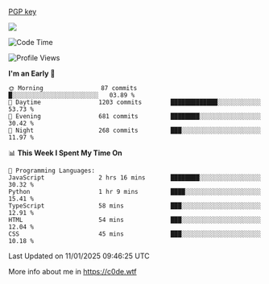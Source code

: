 [PGP key](https://c0de.wtf/urwq.asc)

<a href="https://wakatime.com"><img src="https://wakatime.com/share/@c0dezin/b7f18a7c-ab3a-40b8-8bc7-b1b7bf71f1d6.svg" /></a>

<!--START_SECTION:waka-->
![Code Time](http://img.shields.io/badge/Code%20Time-170%20hrs%208%20mins-blue)

![Profile Views](http://img.shields.io/badge/Profile%20Views-0-blue)

**I'm an Early 🐤** 

```text
🌞 Morning                87 commits          █░░░░░░░░░░░░░░░░░░░░░░░░   03.89 % 
🌆 Daytime                1203 commits        █████████████░░░░░░░░░░░░   53.73 % 
🌃 Evening                681 commits         ████████░░░░░░░░░░░░░░░░░   30.42 % 
🌙 Night                  268 commits         ███░░░░░░░░░░░░░░░░░░░░░░   11.97 % 
```


📊 **This Week I Spent My Time On** 

```text
💬 Programming Languages: 
JavaScript               2 hrs 16 mins       ████████░░░░░░░░░░░░░░░░░   30.32 % 
Python                   1 hr 9 mins         ████░░░░░░░░░░░░░░░░░░░░░   15.41 % 
TypeScript               58 mins             ███░░░░░░░░░░░░░░░░░░░░░░   12.91 % 
HTML                     54 mins             ███░░░░░░░░░░░░░░░░░░░░░░   12.04 % 
CSS                      45 mins             ███░░░░░░░░░░░░░░░░░░░░░░   10.18 % 
```


 Last Updated on 11/01/2025 09:46:25 UTC
<!--END_SECTION:waka-->

More info about me in https://c0de.wtf
